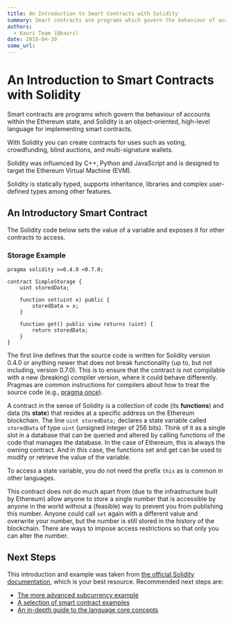 ```yaml
---
title: An Introduction to Smart Contracts with Solidity
summary: Smart contracts are programs which govern the behaviour of accounts within the Ethereum state, and Solidity is an object-oriented, high-level language for implementing smart contracts. With Solidity you can create contracts for uses such as voting, crowdfunding, blind auctions, and multi-signature wallets. Solidity was influenced by C++, Python and JavaScript and is designed to target the Ethereum Virtual Machine (EVM). Solidity is statically typed, supports inheritance, libraries and complex us
authors:
  - Kauri Team (@kauri)
date: 2019-04-30
some_url: 
---
```


# An Introduction to Smart Contracts with Solidity

Smart contracts are programs which govern the behaviour of accounts within the Ethereum state, and Solidity is an object-oriented, high-level language for implementing smart contracts.

With Solidity you can create contracts for uses such as voting, crowdfunding, blind auctions, and multi-signature wallets.

Solidity was influenced by C++, Python and JavaScript and is designed to target the Ethereum Virtual Machine (EVM).

Solidity is statically typed, supports inheritance, libraries and complex user-defined types among other features.

## An Introductory Smart Contract

The Solidity code below sets the value of a variable and exposes it for other contracts to access.

### Storage Example

```solidity
pragma solidity >=0.4.0 <0.7.0;

contract SimpleStorage {
    uint storedData;

    function set(uint x) public {
        storedData = x;
    }

    function get() public view returns (uint) {
        return storedData;
    }
}
```

The first line defines that the source code is written for Solidity version 0.4.0 or anything newer that does not break functionality (up to, but not including, version 0.7.0). This is to ensure that the contract is not compilable with a new (breaking) compiler version, where it could behave differently. Pragmas are common instructions for compilers about how to treat the source code (e.g., [pragma once](https://en.wikipedia.org/wiki/Pragma_once)).

A contract in the sense of Solidity is a collection of code (its **functions**) and data (its **state**) that resides at a specific address on the Ethereum blockchain. The line `uint storedData;` declares a state variable called `storedData` of type `uint` (unsigned integer of 256 bits). Think of it as a single slot in a database that can be queried and altered by calling functions of the code that manages the database. In the case of Ethereum, this is always the owning contract. And in this case, the functions set and get can be used to modify or retrieve the value of the variable.

To access a state variable, you do not need the prefix `this` as is common in other languages.

This contract does not do much apart from (due to the infrastructure built by Ethereum) allow anyone to store a single number that is accessible by anyone in the world without a (feasible) way to prevent you from publishing this number. Anyone could call `set` again with a different value and overwrite your number, but the number is still stored in the history of the blockchain. There are ways to impose access restrictions so that only you can alter the number.

## Next Steps

This introduction and example was taken from [the official Solidity documentation](https://solidity.readthedocs.io/), which is your best resource. Recommended next steps are:

-   [The more advanced subcurrency example](https://solidity.readthedocs.io/en/latest/introduction-to-smart-contracts.html#subcurrency-example)
-   [A selection of smart contract examples](https://solidity.readthedocs.io/en/latest/solidity-by-example.html)
-   [An in-depth guide to the language core concepts](https://solidity.readthedocs.io/en/latest/solidity-in-depth.html)
